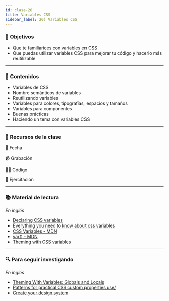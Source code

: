 ```yaml
---
id: clase-20
title: Variables CSS
sidebar_label: 20) Variables CSS
---
```


### 🏁 Objetivos

- Que te familiarices con variables en CSS
- Que puedas utilizar variables CSS para mejorar tu código y hacerlo más reutilizable

---

### 📝 Contenidos

- Variables de CSS
- Nombre semánticos de variables
- Reutilizando variables
- Variables para colores, tipografías, espacios y tamaños
- Variables para componentes
- Buenas prácticas
- Haciendo un tema con variables CSS

---

### 🚀 Recursos de la clase

📆 Fecha

📹 Grabación

👩‍💻 Código

💪 Ejercitación

---

### 📚 Material de lectura

_En inglés_

- [Declaring CSS variables](https://www.samanthaming.com/tidbits/4-declaring-css-variables/)
- [Everything you need to know about css variables](https://www.freecodecamp.org/news/everything-you-need-to-know-about-css-variables-c74d922ea855/)
- [CSS Variables - MDN](https://developer.mozilla.org/en-US/docs/Web/CSS/Using_CSS_custom_properties)
- [var() - MDN](https://developer.mozilla.org/en-US/docs/Web/CSS/var)
- [Theming with CSS variables](https://dev.to/wendell_adriel/theming-with-css-variables-1o56)

---

### 🔍 Para seguir investigando

_En inglés_

- [Theming With Variables: Globals and Locals](https://css-tricks.com/theming-with-variables-globals-and-locals/)
- [Patterns for practical CSS custom properties use/](https://css-tricks.com/patterns-for-practical-css-custom-properties-use/)
- [Create your design system](https://medium.com/codyhouse/create-your-design-system-part-1-typography-7c630d9092bd)
